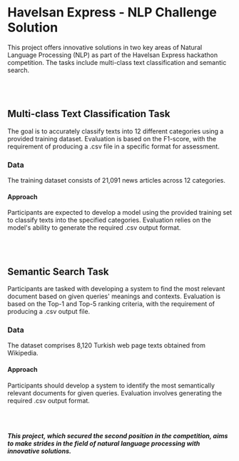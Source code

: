 # Havelsan Express - NLP Challenge Solution
This project offers innovative solutions in two key areas of Natural Language Processing (NLP) as part of the Havelsan Express hackathon competition. The tasks include multi-class text classification and semantic search.

<br><br>

## Multi-class Text Classification Task
The goal is to accurately classify texts into 12 different categories using a provided training dataset. Evaluation is based on the F1-score, with the requirement of producing a .csv file in a specific format for assessment.

### Data
The training dataset consists of 21,091 news articles across 12 categories.

#### Approach
Participants are expected to develop a model using the provided training set to classify texts into the specified categories. Evaluation relies on the model's ability to generate the required .csv output format.

<br><br>
## Semantic Search Task
Participants are tasked with developing a system to find the most relevant document based on given queries' meanings and contexts. Evaluation is based on the Top-1 and Top-5 ranking criteria, with the requirement of producing a .csv output file.

### Data
The dataset comprises 8,120 Turkish web page texts obtained from Wikipedia.

#### Approach
Participants should develop a system to identify the most semantically relevant documents for given queries. Evaluation involves generating the required .csv output format.

<br><br>

***This project, which secured the second position in the competition, aims to make strides in the field of natural language processing with innovative solutions.***
